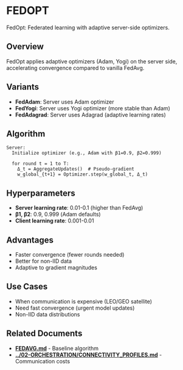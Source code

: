 # FEDOPT

FedOpt: Federated learning with adaptive server-side optimizers.

## Overview

FedOpt applies adaptive optimizers (Adam, Yogi) on the server side, accelerating convergence compared to vanilla FedAvg.

## Variants

- **FedAdam**: Server uses Adam optimizer
- **FedYogi**: Server uses Yogi optimizer (more stable than Adam)
- **FedAdagrad**: Server uses Adagrad (adaptive learning rates)

## Algorithm

```
Server:
  Initialize optimizer (e.g., Adam with β1=0.9, β2=0.999)
  
  for round t = 1 to T:
    Δ_t = AggregateUpdates()  # Pseudo-gradient
    w_global_{t+1} = Optimizer.step(w_global_t, Δ_t)
```

## Hyperparameters

- **Server learning rate**: 0.01-0.1 (higher than FedAvg)
- **β1, β2**: 0.9, 0.999 (Adam defaults)
- **Client learning rate**: 0.001-0.01

## Advantages

- Faster convergence (fewer rounds needed)
- Better for non-IID data
- Adaptive to gradient magnitudes

## Use Cases

- When communication is expensive (LEO/GEO satellite)
- Need fast convergence (urgent model updates)
- Non-IID data distributions

## Related Documents

- [**FEDAVG.md**](FEDAVG.md) - Baseline algorithm
- [**../02-ORCHESTRATION/CONNECTIVITY_PROFILES.md**](../02-ORCHESTRATION/CONNECTIVITY_PROFILES.md) - Communication costs
